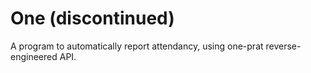 # One (discontinued)
A program to automatically report attendancy, using one-prat reverse-engineered API.
